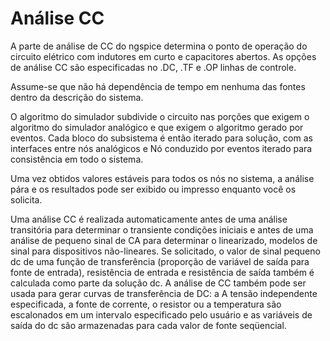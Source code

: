 # Análise CC

A parte de análise de CC do ngspice determina o ponto de
operação do circuito elétrico com indutores em curto e
capacitores abertos. As opções de análise CC são especificadas
no .DC, .TF e .OP linhas de controle.

Assume-se que não há dependência de tempo em nenhuma das fontes
dentro da descrição do sistema.

O algoritmo do simulador subdivide o circuito nas porções que
exigem o algoritmo do simulador analógico e que exigem o
algoritmo gerado por eventos. Cada bloco do subsistema é então
iterado para solução, com as interfaces entre nós analógicos e
Nó conduzido por eventos iterado para consistência em todo o
sistema.

Uma vez obtidos valores estáveis para todos os nós no sistema, a
análise pára e os resultados pode ser exibido ou impresso
enquanto você os solicita.

Uma análise CC é realizada automaticamente antes de uma análise
transitória para determinar o transiente condições iniciais e
antes de uma análise de pequeno sinal de CA para determinar o
linearizado, modelos de sinal para dispositivos não-lineares. Se
solicitado, o valor de sinal pequeno dc de uma função de
transferência (proporção de variável de saída para fonte de
entrada), resistência de entrada e resistência de saída também é
calculada como parte da solução dc. A análise de CC também pode
ser usada para gerar curvas de transferência de DC: a A tensão
independente especificada, a fonte de corrente, o resistor ou a
temperatura são escalonados em um intervalo especificado pelo
usuário e as variáveis de saída do dc são
armazenadas para cada valor de fonte seqüencial.

